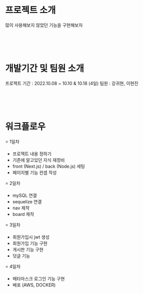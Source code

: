 # 프로젝트 소개
많이 사용해보지 않았던 기능을 구현해보자
</br>
</br>
</br>
</br>
</br>

# 개발기간 및 팀원 소개
프로젝트 기간 : 2022.10.08 ~ 10.10 & 10.18 (4일)
팀원 : 강귀현, 이현진
</br>
</br>
</br>
</br>
</br>


# 워크플로우
⭐️ 1일차
- 프로젝트 내용 정하기
- 기존에 알고있던 지식 재정비
- front (Next.js) / back (Node.js) 세팅
- 페이지별 기능 컨셉 작성

⭐️ 2일차
- mySQL 연결
- sequelize 연결
- nav 제작
- board 제작

⭐️ 3일차
- 회원가입시 jwt 생성
- 회원가입 기능 구현
- 게시판 기능 구현
- 덧글 기능 

⭐️ 4일차
- 메타마스크 로그인 기능 구현
- 배포 (AWS, DOCKER)
